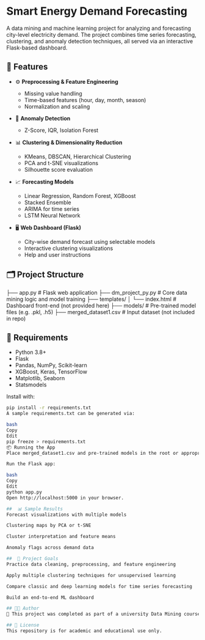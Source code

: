 # Smart Energy Demand Forecasting

A data mining and machine learning project for analyzing and forecasting city-level electricity demand. The project combines time series forecasting, clustering, and anomaly detection techniques, all served via an interactive Flask-based dashboard.

## 🚀 Features

- ⚙️ **Preprocessing & Feature Engineering**  
  - Missing value handling
  - Time-based features (hour, day, month, season)
  - Normalization and scaling

- 🔎 **Anomaly Detection**  
  - Z-Score, IQR, Isolation Forest

- 📊 **Clustering & Dimensionality Reduction**  
  - KMeans, DBSCAN, Hierarchical Clustering
  - PCA and t-SNE visualizations
  - Silhouette score evaluation

- 📈 **Forecasting Models**  
  - Linear Regression, Random Forest, XGBoost
  - Stacked Ensemble
  - ARIMA for time series
  - LSTM Neural Network

- 🖥️ **Web Dashboard (Flask)**  
  - City-wise demand forecast using selectable models
  - Interactive clustering visualizations
  - Help and user instructions

## 🗂️ Project Structure

├── app.py # Flask web application
├── dm_project_py.py # Core data mining logic and model training
├── templates/
│ └── index.html # Dashboard front-end (not provided here)
├── models/ # Pre-trained model files (e.g. .pkl, .h5)
├── merged_dataset1.csv # Input dataset (not included in repo)


## 🧠 Requirements

- Python 3.8+
- Flask
- Pandas, NumPy, Scikit-learn
- XGBoost, Keras, TensorFlow
- Matplotlib, Seaborn
- Statsmodels

Install with:

```bash
pip install -r requirements.txt
A sample requirements.txt can be generated via:

bash
Copy
Edit
pip freeze > requirements.txt
📦 Running the App
Place merged_dataset1.csv and pre-trained models in the root or appropriate folders.

Run the Flask app:

bash
Copy
Edit
python app.py
Open http://localhost:5000 in your browser.

##  📊 Sample Results
Forecast visualizations with multiple models

Clustering maps by PCA or t-SNE

Cluster interpretation and feature means

Anomaly flags across demand data

##  📝 Project Goals
Practice data cleaning, preprocessing, and feature engineering

Apply multiple clustering techniques for unsupervised learning

Compare classic and deep learning models for time series forecasting

Build an end-to-end ML dashboard

## 👨‍💻 Author
📘 This project was completed as part of a university Data Mining course.

## 📄 License
This repository is for academic and educational use only.
